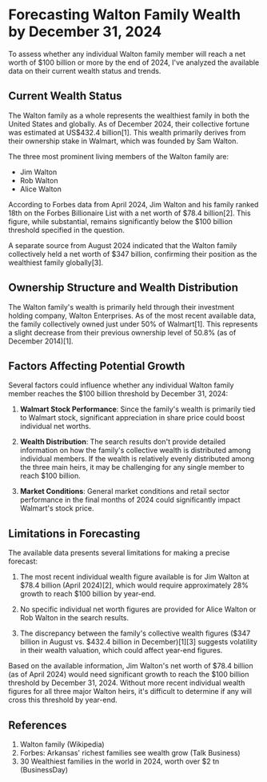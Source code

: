 # Forecasting Walton Family Wealth by December 31, 2024

To assess whether any individual Walton family member will reach a net worth of $100 billion or more by the end of 2024, I've analyzed the available data on their current wealth status and trends.

## Current Wealth Status

The Walton family as a whole represents the wealthiest family in both the United States and globally. As of December 2024, their collective fortune was estimated at US$432.4 billion[1]. This wealth primarily derives from their ownership stake in Walmart, which was founded by Sam Walton.

The three most prominent living members of the Walton family are:
- Jim Walton
- Rob Walton
- Alice Walton

According to Forbes data from April 2024, Jim Walton and his family ranked 18th on the Forbes Billionaire List with a net worth of $78.4 billion[2]. This figure, while substantial, remains significantly below the $100 billion threshold specified in the question.

A separate source from August 2024 indicated that the Walton family collectively held a net worth of $347 billion, confirming their position as the wealthiest family globally[3].

## Ownership Structure and Wealth Distribution

The Walton family's wealth is primarily held through their investment holding company, Walton Enterprises. As of the most recent available data, the family collectively owned just under 50% of Walmart[1]. This represents a slight decrease from their previous ownership level of 50.8% (as of December 2014)[1].

## Factors Affecting Potential Growth

Several factors could influence whether any individual Walton family member reaches the $100 billion threshold by December 31, 2024:

1. **Walmart Stock Performance**: Since the family's wealth is primarily tied to Walmart stock, significant appreciation in share price could boost individual net worths.

2. **Wealth Distribution**: The search results don't provide detailed information on how the family's collective wealth is distributed among individual members. If the wealth is relatively evenly distributed among the three main heirs, it may be challenging for any single member to reach $100 billion.

3. **Market Conditions**: General market conditions and retail sector performance in the final months of 2024 could significantly impact Walmart's stock price.

## Limitations in Forecasting

The available data presents several limitations for making a precise forecast:

1. The most recent individual wealth figure available is for Jim Walton at $78.4 billion (April 2024)[2], which would require approximately 28% growth to reach $100 billion by year-end.

2. No specific individual net worth figures are provided for Alice Walton or Rob Walton in the search results.

3. The discrepancy between the family's collective wealth figures ($347 billion in August vs. $432.4 billion in December)[1][3] suggests volatility in their wealth valuation, which could affect year-end figures.

Based on the available information, Jim Walton's net worth of $78.4 billion (as of April 2024) would need significant growth to reach the $100 billion threshold by December 31, 2024. Without more recent individual wealth figures for all three major Walton heirs, it's difficult to determine if any will cross this threshold by year-end.

## References

1. Walton family (Wikipedia)
2. Forbes: Arkansas' richest families see wealth grow (Talk Business)
3. 30 Wealthiest families in the world in 2024, worth over $2 tn (BusinessDay)